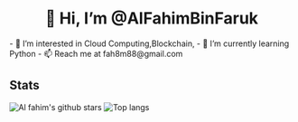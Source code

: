 <h1 align="center">👋 Hi, I’m @AlFahimBinFaruk</h1>
- 👀 I’m interested in Cloud Computing,Blockchain,
- 🌱 I’m currently learning Python
- 📫 Reach me at fah8m88@gmail.com

<!---
AlFahimBinFaruk/AlFahimBinFaruk is a ✨ special ✨ repository because its `README.md` (this file) appears on your GitHub profile.
You can click the Preview link to take a look at your changes.
--->

## Stats
![Al fahim's github stars](https://github-readme-stats.vercel.app/api?username=alfahimbinfaruk&show_icons=true&count_private=true&theme=great-gatsby)
![Top langs](https://github-readme-stats.vercel.app/api/top-langs/?username=alfahimbinfaruk&theme=great-gatsby&layout=compact)
